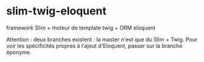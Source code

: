 # slim-twig-eloquent
framework Slim + moteur de template twig + ORM eloquent

Attention : deux branches existent : la master n'est que du Slim + Twig. Pour voir les spécificités propres à l'ajout d'Eloquent, passer sur la branche éponyme.